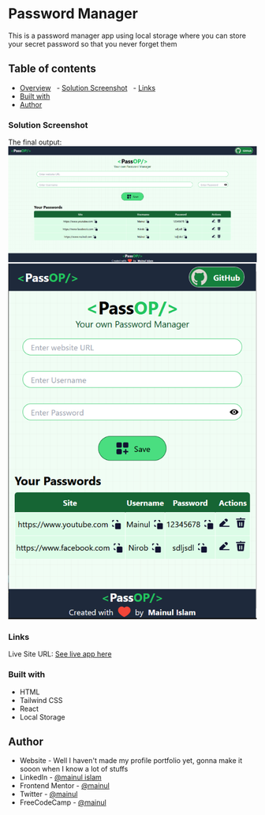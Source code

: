 # Password Manager

This is a password manager app using local storage where you can store your secret password so that you never forget them

## Table of contents

- [Overview](#overview)
    - [Solution Screenshot](#solution-screenshot)
    - [Links](#links)
- [Built with](#built-with)
- [Author](#author)

### Solution Screenshot

The final output:
![Desktop-view](./final-look.png)
![Mobile-view](./final-look-sm.png)

### Links

Live Site URL: [See live app here](https://mainul-islam-nirob.github.io/password-manager/)

### Built with

- HTML
- Tailwind CSS
- React
- Local Storage

## Author

- Website - Well I haven't made my profile portfolio yet, gonna make it sooon when I know a lot of stuffs
- LinkedIn - [@mainul islam](https://www.linkedin.com/in/mainul-islam-nirob/)
- Frontend Mentor - [@mainul](https://www.frontendmentor.io/profile/Mainul-Islam-Nirob)
- Twitter - [@mainul](https://twitter.com/Mainuli96601040)
- FreeCodeCamp - [@mainul](https://www.freecodecamp.org/mainul)
